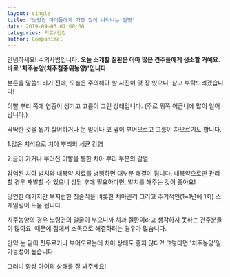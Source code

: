 ```yaml
---
layout: single
title: "노령견 아이들에게 가장 많이 나타나는 질병"
date: 2019-09-03 07:00:00
categories: 의료/건강
author: Companimal
---
```


안녕하세요! 수의사범입니다. **오늘 소개할 질환은 아마 많은 견주들에게 생소할 거예요. 바로 '치주농양(치주첨중위농양)'입니다.**

본론을 말씀드리기 전에, 오늘은 주의해야 할 사진이 몇 장 있으니, 참고 부탁드리겠습니다!

이빨 뿌리 쪽에 염증이 생기고 고름이 고인 상태입니다. (주로 위쪽 어금니에 많이 일어납니다.)

딱딱한 것을 씹기 싫어하거나 눈 밑이나 코 옆이 부어오르고 고름이 차오르기도 합니다.

1.많은 치석으로 치아 뿌리의 세균 감염

2.금이 가거나 부러진 이빨을 통한 치아 뿌리 부분의 감염

감염된 치아 발치와 내복약 치료를 병행하면 대부분 해결이 됩니다. 내복약으로만 관리할 경우 재발할 수 있으니 상담 후에 필요하다면, 발치를 해주는 것이 좋아요!

당연한 얘기지만 부지런한 칫솔직을 비롯한 치아관리 그리고 주기적인(1~1년에 1회) 스케일링이 도움 됩니다.

치주농양의 경우 노령견의 얼굴이 부으니까 치과 질환이라고 생각하지 못하는 견주분들이 많아요. 때문에 집에서 소독으로 해결하려는 경우가 많습니다.

만약 눈 밑이 짓무르거나 부어오르는데 치아 상태도 좋지 않다?! 그렇다면 '치주농양'일 가능성이 높습니다.

그러니 항상 아이의 상태를 잘 봐주세요!
